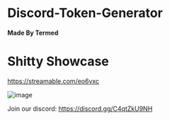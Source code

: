 # Discord-Token-Generator

**Made By Termed**

# Shitty Showcase

https://streamable.com/eo6vxc

![image](https://user-images.githubusercontent.com/119326754/204839641-f48a3171-ffdc-40af-a577-3b7ef30fcc2f.png)


Join our discord: https://discord.gg/C4qtZkU9NH
